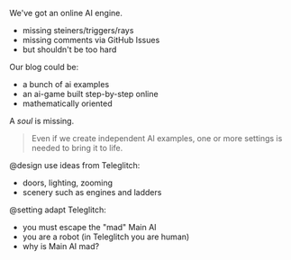 We've got an online AI engine.
- missing steiners/triggers/rays
- missing comments via GitHub Issues
- but shouldn't be too hard

Our blog could be:
- a bunch of ai examples
- an ai-game built step-by-step online
- mathematically oriented

A _soul_ is missing.
> Even if we create independent AI examples, one or more settings is needed to bring it to life.

@design use ideas from Teleglitch:
- doors, lighting, zooming
- scenery such as engines and ladders

@setting adapt Teleglitch:
- you must escape the "mad" Main AI
- you are a robot (in Teleglitch you are human)
- why is Main AI mad?